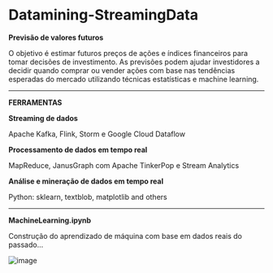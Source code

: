 # Datamining-StreamingData

**Previsão de valores futuros**

O objetivo é estimar futuros preços de ações e índices financeiros para tomar decisões de investimento. As previsões podem ajudar investidores a decidir quando comprar ou vender ações com base nas tendências esperadas do mercado utilizando técnicas estatísticas e machine learning.

-------------------------------------------------------------------------------------------------------------------------------------------------------------------------------------

**FERRAMENTAS**


**Streaming de dados**

Apache Kafka, Flink, Storm e Google Cloud Dataflow



**Processamento de dados em tempo real**

MapReduce, JanusGraph com Apache TinkerPop e Stream Analytics



**Análise e mineração de dados em tempo real**

Python: sklearn, textblob, matplotlib and others

-------------------------------------------------------------------------------------------------------------------------------------------------------------------------------------

**MachineLearning.ipynb**

Construção do aprendizado de máquina com base em dados reais do passado...

![image](https://github.com/user-attachments/assets/050c5bcb-b95e-49f6-8da3-7b9ea4110c4a)



